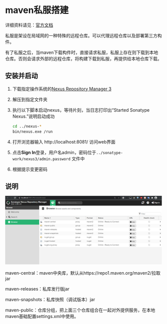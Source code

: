 # maven私服搭建

详细资料请见：[官方文档](https://guides.sonatype.com/repo3/quick-start-guides/proxying-maven-and-npm/)

私服是架设在局域网的一种特殊的远程仓库。可以代理远程仓库以及部署第三方构件。

有了私服之后，当maven下载构件时，直接请求私服，私服上存在则下载到本地仓库。否则会请求外部的远程仓库，将构建下载到私服，再提供给本地仓库下载。

## 安装并启动

1. 下载指定操作系统的[Nexus Repository Manager 3](https://help.sonatype.com/display/NXRM3/Download?_ga=2.78477904.599292477.1606353225-1717499928.1604886860) 

2. 解压到指定文件夹

3. 执行以下脚本启动nexus，等待片刻，当日志打印出“Started Sonatype Nexus.”说明启动成功

   ```bash
   cd ../nexus-*
   bin/nexus.exe /run
   ```

4. 打开浏览器输入 http://localhost:8081/ 访问web界面

5. 点击**Sign In**登录，用户名admin，密码位于`../sonatype-work/nexus3/admin.password` 文件中

6. 根据提示变更密码

## 说明

![](./media/nexus_browse.png)

maven-central：maven中央库，默认从https://repo1.maven.org/maven2/拉取jar

maven-releases：私库发行版jar

maven-snapshots：私库快照（调试版本）jar

maven-public：仓库分组，把上面三个仓库组合在一起对外提供服务，在本地maven基础配置settings.xml中使用。
